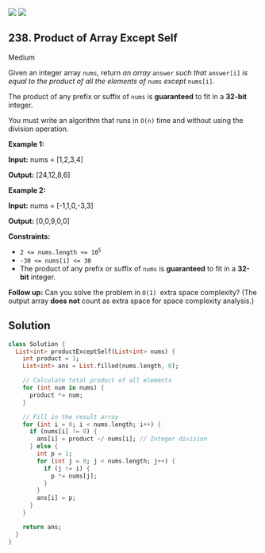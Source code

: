 [![](https://img.shields.io/github/stars/LeetCode-in-Dart/LeetCode-in-Dart?label=Stars&style=flat-square)](https://github.com/LeetCode-in-Dart/LeetCode-in-Dart)
[![](https://img.shields.io/github/forks/LeetCode-in-Dart/LeetCode-in-Dart?label=Fork%20me%20on%20GitHub%20&style=flat-square)](https://github.com/LeetCode-in-Dart/LeetCode-in-Dart/fork)

## 238\. Product of Array Except Self

Medium

Given an integer array `nums`, return _an array_ `answer` _such that_ `answer[i]` _is equal to the product of all the elements of_ `nums` _except_ `nums[i]`.

The product of any prefix or suffix of `nums` is **guaranteed** to fit in a **32-bit** integer.

You must write an algorithm that runs in `O(n)` time and without using the division operation.

**Example 1:**

**Input:** nums = [1,2,3,4]

**Output:** [24,12,8,6]

**Example 2:**

**Input:** nums = [-1,1,0,-3,3]

**Output:** [0,0,9,0,0]

**Constraints:**

*   <code>2 <= nums.length <= 10<sup>5</sup></code>
*   `-30 <= nums[i] <= 30`
*   The product of any prefix or suffix of `nums` is **guaranteed** to fit in a **32-bit** integer.

**Follow up:** Can you solve the problem in `O(1) `extra space complexity? (The output array **does not** count as extra space for space complexity analysis.)

## Solution

```dart
class Solution {
  List<int> productExceptSelf(List<int> nums) {
    int product = 1;
    List<int> ans = List.filled(nums.length, 0);

    // Calculate total product of all elements
    for (int num in nums) {
      product *= num;
    }

    // Fill in the result array
    for (int i = 0; i < nums.length; i++) {
      if (nums[i] != 0) {
        ans[i] = product ~/ nums[i]; // Integer division
      } else {
        int p = 1;
        for (int j = 0; j < nums.length; j++) {
          if (j != i) {
            p *= nums[j];
          }
        }
        ans[i] = p;
      }
    }

    return ans;
  }
}
```